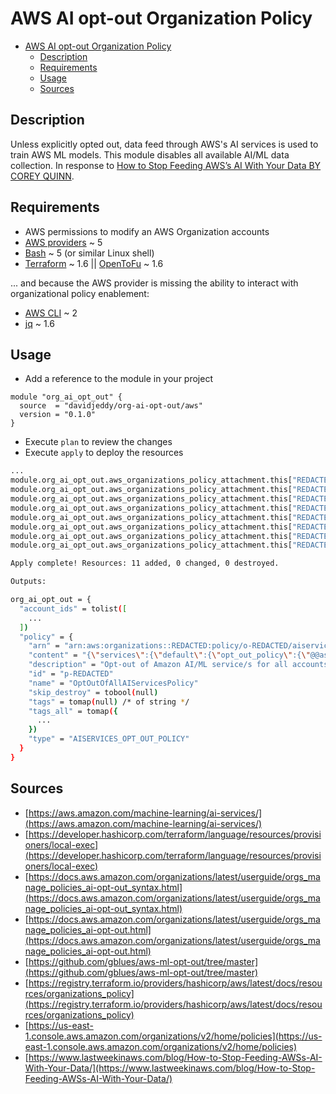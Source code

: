 # AWS AI opt-out Organization Policy

- [AWS AI opt-out Organization Policy](#aws-ai-opt-out-organization-policy)
  - [Description](#description)
  - [Requirements](#requirements)
  - [Usage](#usage)
  - [Sources](#sources)

## Description

Unless explicitly opted out, data feed through AWS's AI services is used to train AWS ML models. This module disables all available AI/ML data collection. In response to [How to Stop Feeding AWS’s AI With Your Data BY COREY QUINN](https://www.lastweekinaws.com/blog/How-to-Stop-Feeding-AWSs-AI-With-Your-Data/).

## Requirements

- AWS permissions to modify an AWS Organization accounts
- [AWS providers](https://registry.terraform.io/providers/hashicorp/aws/latest/docs) ~ 5
- [Bash](https://gnu.org/software/bash/) ~ 5 (or similar Linux shell)
- [Terraform](https://www.terraform.io/) ~ 1.6 || [OpenToFu](https://opentofu.org/) ~ 1.6

... and because the AWS provider is missing the ability to interact with organizational policy enablement:

- [AWS CLI](https://aws.amazon.com/cli/) ~ 2
- [jq](https://jqlang.github.io/jq/) ~ 1.6

## Usage

- Add a reference to the module in your project

```hcl
module "org_ai_opt_out" {
  source  = "davidjeddy/org-ai-opt-out/aws"
  version = "0.1.0"
}
```

- Execute `plan` to review the changes
- Execute `apply` to deploy the resources

```sh
...
module.org_ai_opt_out.aws_organizations_policy_attachment.this["REDACTED"]: Creation complete after 1s [id=REDACTED:p-REDACTED]
module.org_ai_opt_out.aws_organizations_policy_attachment.this["REDACTED"]: Creation complete after 1s [id=REDACTED:p-REDACTED]
module.org_ai_opt_out.aws_organizations_policy_attachment.this["REDACTED"]: Creation complete after 4s [id=REDACTED:p-REDACTED]
module.org_ai_opt_out.aws_organizations_policy_attachment.this["REDACTED"]: Creation complete after 5s [id=REDACTED:p-REDACTED]
module.org_ai_opt_out.aws_organizations_policy_attachment.this["REDACTED"]: Creation complete after 6s [id=REDACTED:p-REDACTED]
module.org_ai_opt_out.aws_organizations_policy_attachment.this["REDACTED"]: Creation complete after 7s [id=REDACTED:p-REDACTED]
module.org_ai_opt_out.aws_organizations_policy_attachment.this["REDACTED"]: Creation complete after 7s [id=REDACTED:p-REDACTED]
module.org_ai_opt_out.aws_organizations_policy_attachment.this["REDACTED"]: Creation complete after 8s [id=REDACTED:p-REDACTED]

Apply complete! Resources: 11 added, 0 changed, 0 destroyed.

Outputs:

org_ai_opt_out = {
  "account_ids" = tolist([
    ...
  ])
  "policy" = {
    "arn" = "arn:aws:organizations::REDACTED:policy/o-REDACTED/aiservices_opt_out_policy/p-REDACTED"
    "content" = "{\"services\":{\"default\":{\"opt_out_policy\":{\"@@assign\":\"optOut\"}}}}"
    "description" = "Opt-out of Amazon AI/ML service/s for all accounts accessible by the executing account."
    "id" = "p-REDACTED"
    "name" = "OptOutOfAllAIServicesPolicy"
    "skip_destroy" = tobool(null)
    "tags" = tomap(null) /* of string */
    "tags_all" = tomap({
      ...
    })
    "type" = "AISERVICES_OPT_OUT_POLICY"
  }
}
```

## Sources

- [https://aws.amazon.com/machine-learning/ai-services/](https://aws.amazon.com/machine-learning/ai-services/)
- [https://developer.hashicorp.com/terraform/language/resources/provisioners/local-exec](https://developer.hashicorp.com/terraform/language/resources/provisioners/local-exec)
- [https://docs.aws.amazon.com/organizations/latest/userguide/orgs_manage_policies_ai-opt-out_syntax.html](https://docs.aws.amazon.com/organizations/latest/userguide/orgs_manage_policies_ai-opt-out_syntax.html)
- [https://docs.aws.amazon.com/organizations/latest/userguide/orgs_manage_policies_ai-opt-out.html](https://docs.aws.amazon.com/organizations/latest/userguide/orgs_manage_policies_ai-opt-out.html)
- [https://github.com/gblues/aws-ml-opt-out/tree/master](https://github.com/gblues/aws-ml-opt-out/tree/master)
- [https://registry.terraform.io/providers/hashicorp/aws/latest/docs/resources/organizations_policy](https://registry.terraform.io/providers/hashicorp/aws/latest/docs/resources/organizations_policy)
- [https://us-east-1.console.aws.amazon.com/organizations/v2/home/policies](https://us-east-1.console.aws.amazon.com/organizations/v2/home/policies)
- [https://www.lastweekinaws.com/blog/How-to-Stop-Feeding-AWSs-AI-With-Your-Data/](https://www.lastweekinaws.com/blog/How-to-Stop-Feeding-AWSs-AI-With-Your-Data/)
